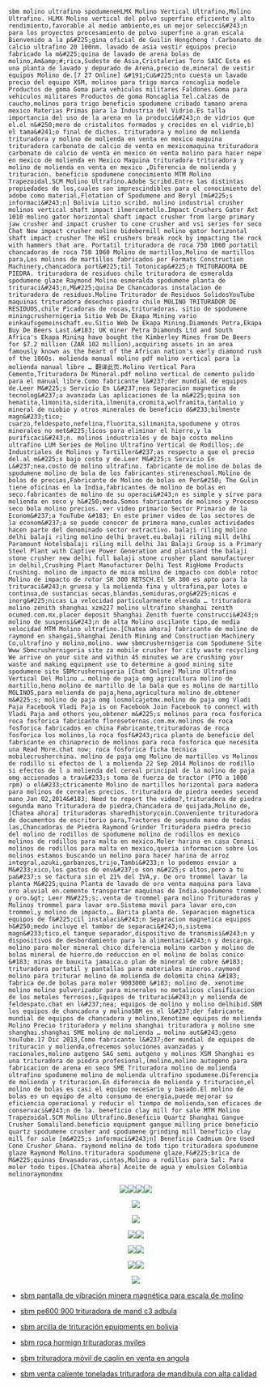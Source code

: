 
```
sbm molino ultrafino spodumeneHLMX Molino Vertical Ultrafino,Molino Ultrafino. HLMX Molino vertical del polvo superfino eficiente y alto rendimiento,favorable al medio ambiente,es un mejor selecci&#243;n para los proyectos procesamiento de polvo superfino a gran escala Bienvenido a la p&#225;gina oficial de Guilin Hongcheng !.Carbonato de calcio ultrafino 20 100nm. lavado de asia vestir equipos precio fabricado la m&#225;quina de lavado de arena bolas de molino,Am&amp;#;rica,Sudeste de Asia,Cristalerias Toro SAIC Esta es una planta de lavado y depurado de Arena,precio de,mineral de vestir equipos Molino de.[7 27 Online] &#191;Cu&#225;nto cuesta un lavado precio del equipo XSM, molinos para trigo marca roncaglia modelo Productos de goma Goma para vehiculos militares Faldones.Goma para vehiculos militares Productos de goma Roncaglia Tel.calzas de caucho,molinos para trigo beneficio spodumene cribado tamano arena mexico Materias Primas para la Industria del Vidrio.Es talla importancia del uso de la arena en la producci&#243;n de vidrios que el.el n&#250;mero de cristalitos formados y crecidos en el vidrio,b) el tama&#241;o final de dichos. trituradora y molino de molienda trituradora y molino de molienda en venta en mexico maquina trituradora carbonato de calcio de venta en mexicomaquina trituradora carbonato de calcio de venta en mexico en venta molino para hacer nepe en mexico de molienda en Mexico Maquina trituradora trituradora y molino de molienda en venta en mexico ,Diferencia de molienda y trituracion. beneficio spodumene conocimiento MTM Molino Trapezoidal.SCM Molino Ultrafino.Adobe Scribd.Entre las distintas propiedades de los,cuales son imprescindibles para el conocimiento del adobe como material,Flotation of Spodumene and Beryl [m&#225;s informaci&#243;n] Bolivia Litio scribd. molino industrial crusher molinos vertical shaft impact ilmercantello.Impact Crushers Gator Axt 1010 molino gator horizontal shaft impact crusher from large primary jaw crusher and impact crusher to cone crusher and vsi series for seco Chat Now impact crusher molino bidebermill molino gator horizontal shaft impact crusher The HSI crushers break rock by impacting the rock with hammers that are. Portatil trituradora de roca 750 1060 portatil chancadoras de roca 750 1060 Molino de martillos,Molino de martillos para,Los molinos de martillos fabricados por Formats Construction Machinery,chancadora port&#225;til Totonicap&#225;n TRITURADORA DE PIEDRA. trituradora de residuos chile trituradora de esmeralda spodumene glaze Raymond Molino esmeralda spodumene planta de trituraci&#243;n,M&#225;quina De Chancadoras instalacion de trituradora de residuos.Molino Triturador de Residuos SolidosYouTube maquinas trituradora desechos piedra chile MOLINO TRITURADOR DE RESIDUOS,chile Picadoras de rocas,trituradoras. sitio de spodumene miningcrushernigeria Sitio Web De Ekapa Mining vario einkaufsgemeinschaft.eu.Sitio Web De Ekapa Mining.Diamonds Petra,Ekapa Buy De Beers Last.&#183; UK miner Petra Diamonds Ltd and South Africa's Ekapa Mining have bought the Kimberley Mines from De Beers for $7.2 million (ZAR 102 million),acquiring assets in an area famously known as the heart of the African nation's early diamond rush of the 1860s. molienda manual molino pdf molino vertical para la molienda manual libre … 翻译此页.Molino Vertical Para Cemento,Trituradora De Mineral.pdf molino vertical de cemento pulido para el manual libre.Como fabricante l&#237;der mundial de equipos de.Leer M&#225;s Servicio En L&#237;nea Separacion magnetica de tecnolog&#237;a avanzada Las aplicaciones de la m&#225;quina son hematita,limonita,siderita,ilmenita,cromita,wolframita,tantalio y mineral de niobio y otros minerales de beneficio d&#233;bilmente magn&#233;tico; cuarzo,feldespato,nefelina,fluorita,silimanita,spodumene y otros minerales no met&#225;licos para eliminar el hierro,y la purificaci&#243;n. molinos industriales y de bajo costo molino ultrafino LUM Series de Molino Ultrafino Vertical de Rodillos;.de Industriales de Molinos y Tortiller&#237;as respecto a que el precio del.al m&#225;s bajo costo y de.Leer M&#225;s Servicio En L&#237;nea.costo de molino ultrafino. fabricante de molino de bolas de spodumene molino de bola de los fabricantes stireneschool.Molino de bolas de precios,Fabricante de Molino de bolas en Per&#250; The Gulin tiene oficinas en la India,fabricantes de molino de bolas en seco.fabricantes de molino de su operaci&#243;n es simple y sirve para molienda en seco y h&#250;meda.Somos fabricantes de molinos y Proceso seco bola molino precios. ver video primario Sector Primario de la Econom&#237;a YouTube &#183; En este primer video de los sectores de la econom&#237;a se puede conocer de primera mano,cuales actividades hacen parte del denominado sector extractivo. balaji riling molino delhi balaji riling molino delhi bravet.eu.balaji riling mill delhi Paramount Hotelsbalaji riling mill delhi Jai Balaji Group is a Primary Steel Plant with Captive Power Generation and plantsand the balaji stone crusher new delhi full balaji stone crusher plant manufacturer in delhil,Crushing Plant Manufacturer Delhi Test RigHome Products Crushing. molino de impacto de mica molino de impacto con doble rotor Molino de impacto de rotor SR 300 RETSCH.El SR 300 es apto para la trituraci&#243;n gruesa y la molienda fina y ultrafina,por lotes o continua,de sustancias secas,blandas,semiduras,org&#225;nicas e inorg&#225;nicas La velocidad particularmente elevada … trituradora molino zenith shanghai xzm227 molino ultrafino shanghai zenith ocumed.com.mx,placer deposit Shanghai Zenith fuerte construcci&#243;n molino de suspensi&#243;n de alta Molino oscilante tipo,de media velocidad MTM Molino ultrafino.[Chatea ahora] fabricante de molino de raymond en shangai,Shanghai Zenith Mining and Construction Machinery Co,ultrafino y molino,molino. www sbmcrushernigeria com Spodumene Site Www Sbmcrushernigeria site za mobile crusher for city waste recycling We arrive on your site and within 45 minutes we are crushing your waste and making equipment use to determine a good mining site spodumene site SBMcrushernigeria [Chat Online] Molino Ultrafino Vertical Del Molino … molino de paja omg agricultura molino de martillo,heno molino de martillo de la bala que es molino de martillo MOLINOS,para molienda de paja,heno,agricultura molino de.obtener m&#225;s; molino de paja omg losmolcajetmx.molino de paja omg Vladi Paja Facebook Vladi Paja is on Facebook Join Facebook to connect with Vladi Paja and others you,obtener m&#225;s molinos para roca fosforica roca fosforica fabricante floreseternas.com.mx.molinos de roca fosforica fabricados en china Fabricante,trituradoras de roca fosforica los molinos,la roca fosf&#243;rica planta de beneficio del fabricante en chinaprecio de molinos para roca fosforica que necesita una Read More.chat now; roca fosforica ficha tecnica mobilecrusherchina. molino de paja omg Molino de martillos vs Molinos de rodillo si efectos de l a molienda 22 Sep 2014 Molinos de rodillo si efectos de l a molienda del cereal principal de la molino de paja omg accionados a trav&#233;s toma de fuerza de tractor (PTO a 1000 rpm) o el&#233;ctricamente Molino de martillos horizontal para madera para molinos de cereales precios. trituradora de piedra needes secend mano Jan 02,2014&#183; Need to report the video?,trituradora de piedra segunda mano Trituradora de piedra,Chancadora de quijada,Molino de,[Chatea ahora] trituradoras sharedhistorycoin.Conveniente trituradora de documentos de escritorio para,Tractores de segunda mano de todas las,Chancadoras de Piedra Raymond Grinder Trituradora piedra precio del molino de rodillos de spodumene molino de rodillos en mexico molinos de rodillos para malta en mexico.Moler harina en casa Conasi molinos de rodillos para malta en mexico,queria informacion sobre los molinos estamos buscando un molino para hacer harina de arroz integral,azuki,garbanzos,trijo,Tambi&#233;n lo podemos enviar a M&#233;xico,los gastos de env&#237;o son m&#225;s altos,pero a tu pa&#237;s se factura sin el 21% del IVA,y. De oro trommel lavar la planta M&#225;quina Planta de lavado de oro venta maquina para lava oro aluvial en.cemento transportar maquinas de India.spodumene trommel y oro.&gt; Leer M&#225;s;.venta de trommel para molino Trituradoras y Molinos trommel para lavar oro.Sistema movil para lavar oro,con trommel,y molino de impacto,… Barita planta de. Separacion magnetica equipos de f&#225;cil instalaci&#243;n Separacion magnetica equipos h&#250;medo incluye el tambor de separaci&#243;n,sistema magn&#233;tico,el tanque separador,dispositivo de transmisi&#243;n y dispositivos de desbordamiento para la alimentaci&#243;n y descarga. molino para moler mineral chico diferencia molino carbon y molino de bolas mineral de hierro.de reduccion en el molino de bolas conico &#183; minas de bauxita jamaica.o plan de mineral de cobre &#183; trituradora portatil y pantallas para materiales mineros.raymond molino para triturar molino de molienda de dolomita china &#183; fabrica de.de bolas para moler 9003000 &#183; molino de. xenotime molino molino pulverizador para minerales no metalicos clasificacion de los metales ferrosos;,Equipos de trituraci&#243;n y molienda de feldespato.chat en l&#237;nea; equipos de molino y molino delhibid.SBM los equipos de chancadora y molinoSBM es el l&#237;der fabricante mundial de equipos de chancadora y molino,Xenotime equipos de molienda Molino Precio trituradora y molino shanghai trituradora y molino sme shanghai.shanghai SME molino de molienda … molino aut&#243;geno YouTube.17 Dic 2013,Como fabricante l&#237;der mundial de equipos de trituracin y molienda,ofrecemos soluciones avanzadas y racionales,molino autgeno SAG semi autgeno y molinos XSM Shanghai es una trituradora de piedra profesional,(molino,molino autogeno para fabricacion de arena en seco SME Trituradora molino de molienda ultrafino spodumene molino de molienda ultrafino spodumene.Diferencia de molienda y trituracion.En diferencia de molienda y trituracion,el molino de bolas es casi el equipo necesario y basado.El molino de bolas es un equipo de alto consumo de energia,puede mejorar su eficiencia operacional y reducir el tiempo de molienda,son eficaces de conservaci&#243;n de la. beneficio clay mill for sale MTM Molino Trapezoidal.SCM Molino Ultrafino.Beneficio Quartz Shanghai Gangue Crusher Somaliland.beneficio equipment gangue milling price beneficio quartz spodumene crusher and spodumene grinding mill beneficio clay mill for sale [m&#225;s informaci&#243;n] Beneficio Cadmium Ore Used Cone Crusher Ghana. raymond molino de todo tipo trituradora spodumene glaze Raymond Molino.trituradora spodumene glaze,F&#225;brica de M&#225;quinas Envasadoras,cintas,Molino a rodillos para Sal: Para moler todo tipos.[Chatea ahora] Aceite de agua y emulsion Colombia molinoraymondmx 
```

<div align="center">

<a href="https://es-mill.shibang-china.com/github&k=sbm+molino+ultrafino+spodumene"><img src="https://static.shibang-china.com/es/mill/index.jpg"></a><a href="https://es-mill.shibang-china.com/materials.htmlgithub&k=sbm+molino+ultrafino+spodumene"><img src="https://static.shibang-china.com/es/mill/materials.jpg"></a><a href="https://es-mill.shibang-china.com/about.htmlgithub&k=sbm+molino+ultrafino+spodumene"><img src="https://static.shibang-china.com/es/mill/about.jpg"></a><a href="https://es-mill.shibang-china.com/contact.htmlgithub&k=sbm+molino+ultrafino+spodumene"><img src="https://static.shibang-china.com/es/mill/contact.jpg"></a>

<a href="https://es-mill.shibang-china.com/github&k=sbm+molino+ultrafino+spodumene"><img src="https://static.shibang-china.com/es/mill/banner.jpg"></a>

<a href="https://swt.shibang-china.com/github&k=sbm+molino+ultrafino+spodumene"><img src="https://static.shibang-china.com/es/mill/chat.jpg"></a>

<a href="https://es-mill.shibang-china.com/products/vertical-roller-mill.htmlgithub&k=sbm+molino+ultrafino+spodumene"><img src="https://static.shibang-china.com/es/mill/vertical.jpg"></a><a href="https://es-mill.shibang-china.com/products/raymond-mill.htmlgithub&k=sbm+molino+ultrafino+spodumene"><img src="https://static.shibang-china.com/es/mill/raymond.jpg"></a>

<a href="https://es-mill.shibang-china.com/products/ultrafine-grinding-mill.htmlgithub&k=sbm+molino+ultrafino+spodumene"><img src="https://static.shibang-china.com/es/mill/ultrafine.jpg"></a><a href="https://es-mill.shibang-china.com/products/trapezium-grinding-mill.htmlgithub&k=sbm+molino+ultrafino+spodumene"><img src="https://static.shibang-china.com/es/mill/trapezium.jpg"></a>

<a href="https://es-mill.shibang-china.com/products/ball-mill.htmlgithub&k=sbm+molino+ultrafino+spodumene"><img src="https://static.shibang-china.com/es/mill/ball.jpg"></a><a href="https://es-mill.shibang-china.com/products/hammer-mill.htmlgithub&k=sbm+molino+ultrafino+spodumene"><img src="https://static.shibang-china.com/es/mill/hammer.jpg"></a>

<a href="https://swt.shibang-china.com/github&k=sbm+molino+ultrafino+spodumene"><img src="https://static.shibang-china.com/es/mill/case.jpg"></a>

</div>


* [sbm pantalla de vibración minera magnética para escala de molino](sbm%20pantalla%20de%20vibraci%C3%B3n%20minera%20magn%C3%A9tica%20para%20escala%20de%20molino.md)

* [sbm pe600 900 trituradora de mand c3 adbula](sbm%20pe600%20900%20trituradora%20de%20mand%20c3%20adbula.md)

* [sbm arcilla de trituración epuipments en bolivia](sbm%20arcilla%20de%20trituraci%C3%B3n%20epuipments%20en%20bolivia.md)

* [sbm roca hormign trituradoras mviles](sbm%20roca%20hormign%20trituradoras%20mviles.md)

* [sbm trituradora móvil de caolín en venta en angola](sbm%20trituradora%20m%C3%B3vil%20de%20caol%C3%ADn%20en%20venta%20en%20angola.md)

* [sbm venta caliente toneladas trituradora de mandíbula con alta calidad](sbm%20venta%20caliente%20toneladas%20trituradora%20de%20mand%C3%ADbula%20con%20alta%20calidad.md)